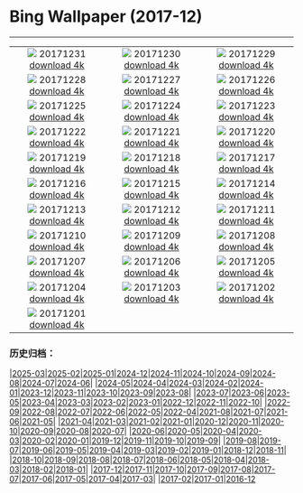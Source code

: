 # Bing Wallpaper (2017-12)
**************
| | | |
| :----: | :----: | :----: |
| ![](https://www.bing.com/az/hprichbg/rb/NordketteNYE_EN-US12870487032_1920x1080.jpg) 20171231 [download 4k](https://www.bing.com/az/hprichbg/rb/NordketteNYE_EN-US12870487032_UHD.jpg) | ![](https://www.bing.com/az/hprichbg/rb/UKThamesBarrier_EN-US8901255344_1920x1080.jpg) 20171230 [download 4k](https://www.bing.com/az/hprichbg/rb/UKThamesBarrier_EN-US8901255344_UHD.jpg) | ![](https://www.bing.com/az/hprichbg/rb/PineZion_EN-US12909890750_1920x1080.jpg) 20171229 [download 4k](https://www.bing.com/az/hprichbg/rb/PineZion_EN-US12909890750_UHD.jpg) |
| ![](https://www.bing.com/az/hprichbg/rb/HawaiiGST_EN-US13793614204_1920x1080.jpg) 20171228 [download 4k](https://www.bing.com/az/hprichbg/rb/HawaiiGST_EN-US13793614204_UHD.jpg) | ![](https://www.bing.com/az/hprichbg/rb/CPNYSnow_EN-US14243356452_1920x1080.jpg) 20171227 [download 4k](https://www.bing.com/az/hprichbg/rb/CPNYSnow_EN-US14243356452_UHD.jpg) | ![](https://www.bing.com/az/hprichbg/rb/GlisGlis_EN-US11460364843_1920x1080.jpg) 20171226 [download 4k](https://www.bing.com/az/hprichbg/rb/GlisGlis_EN-US11460364843_UHD.jpg) |
| ![](https://www.bing.com/az/hprichbg/rb/LaplandAurora_EN-US12070884927_1920x1080.jpg) 20171225 [download 4k](https://www.bing.com/az/hprichbg/rb/LaplandAurora_EN-US12070884927_UHD.jpg) | ![](https://www.bing.com/az/hprichbg/rb/NorthPole_EN-US14115177583_1920x1080.jpg) 20171224 [download 4k](https://www.bing.com/az/hprichbg/rb/NorthPole_EN-US14115177583_UHD.jpg) | ![](https://www.bing.com/az/hprichbg/rb/SFSantaCon_EN-US11072721713_1920x1080.jpg) 20171223 [download 4k](https://www.bing.com/az/hprichbg/rb/SFSantaCon_EN-US11072721713_UHD.jpg) |
| ![](https://www.bing.com/az/hprichbg/rb/RosehipRobin_EN-US10765383343_1920x1080.jpg) 20171222 [download 4k](https://www.bing.com/az/hprichbg/rb/RosehipRobin_EN-US10765383343_UHD.jpg) | ![](https://www.bing.com/az/hprichbg/rb/SolsticeSquirrel_EN-US6551849968_1920x1080.jpg) 20171221 [download 4k](https://www.bing.com/az/hprichbg/rb/SolsticeSquirrel_EN-US6551849968_UHD.jpg) | ![](https://www.bing.com/az/hprichbg/rb/BarHarborCave_EN-US8598700153_1920x1080.jpg) 20171220 [download 4k](https://www.bing.com/az/hprichbg/rb/BarHarborCave_EN-US8598700153_UHD.jpg) |
| ![](https://www.bing.com/az/hprichbg/rb/ReindeerLichen_EN-US9289253828_1920x1080.jpg) 20171219 [download 4k](https://www.bing.com/az/hprichbg/rb/ReindeerLichen_EN-US9289253828_UHD.jpg) | ![](https://www.bing.com/az/hprichbg/rb/Snowflake_EN-US8186875426_1920x1080.jpg) 20171218 [download 4k](https://www.bing.com/az/hprichbg/rb/Snowflake_EN-US8186875426_UHD.jpg) | ![](https://www.bing.com/az/hprichbg/rb/MGRBerlin_EN-US6734108494_1920x1080.jpg) 20171217 [download 4k](https://www.bing.com/az/hprichbg/rb/MGRBerlin_EN-US6734108494_UHD.jpg) |
| ![](https://www.bing.com/az/hprichbg/rb/TamarackCones_EN-US12178466392_1920x1080.jpg) 20171216 [download 4k](https://www.bing.com/az/hprichbg/rb/TamarackCones_EN-US12178466392_UHD.jpg) | ![](https://www.bing.com/az/hprichbg/rb/SeychellesCCSS_EN-US10430664838_1920x1080.jpg) 20171215 [download 4k](https://www.bing.com/az/hprichbg/rb/SeychellesCCSS_EN-US10430664838_UHD.jpg) | ![](https://www.bing.com/az/hprichbg/rb/MonkeySoak_EN-US9655680148_1920x1080.jpg) 20171214 [download 4k](https://www.bing.com/az/hprichbg/rb/MonkeySoak_EN-US9655680148_UHD.jpg) |
| ![](https://www.bing.com/az/hprichbg/rb/Freudenberg_EN-US11714819408_1920x1080.jpg) 20171213 [download 4k](https://www.bing.com/az/hprichbg/rb/Freudenberg_EN-US11714819408_UHD.jpg) | ![](https://www.bing.com/az/hprichbg/rb/Gnomes_EN-US13899110865_1920x1080.jpg) 20171212 [download 4k](https://www.bing.com/az/hprichbg/rb/Gnomes_EN-US13899110865_UHD.jpg) | ![](https://www.bing.com/az/hprichbg/rb/Jangothang_EN-US12673032792_1920x1080.jpg) 20171211 [download 4k](https://www.bing.com/az/hprichbg/rb/Jangothang_EN-US12673032792_UHD.jpg) |
| ![](https://www.bing.com/az/hprichbg/rb/SiberianJay_EN-US7327037586_1920x1080.jpg) 20171210 [download 4k](https://www.bing.com/az/hprichbg/rb/SiberianJay_EN-US7327037586_UHD.jpg) | ![](https://www.bing.com/az/hprichbg/rb/FlightFest_EN-US9045713592_1920x1080.jpg) 20171209 [download 4k](https://www.bing.com/az/hprichbg/rb/FlightFest_EN-US9045713592_UHD.jpg) | ![](https://www.bing.com/az/hprichbg/rb/SibeliusMonument_EN-US8903164725_1920x1080.jpg) 20171208 [download 4k](https://www.bing.com/az/hprichbg/rb/SibeliusMonument_EN-US8903164725_UHD.jpg) |
| ![](https://www.bing.com/az/hprichbg/rb/USSHalsey_EN-US8094323962_1920x1080.jpg) 20171207 [download 4k](https://www.bing.com/az/hprichbg/rb/USSHalsey_EN-US8094323962_UHD.jpg) | ![](https://www.bing.com/az/hprichbg/rb/MatusevichGlacier_EN-US13620113504_1920x1080.jpg) 20171206 [download 4k](https://www.bing.com/az/hprichbg/rb/MatusevichGlacier_EN-US13620113504_UHD.jpg) | ![](https://www.bing.com/az/hprichbg/rb/HuangshanClouds_EN-US9460330019_1920x1080.jpg) 20171205 [download 4k](https://www.bing.com/az/hprichbg/rb/HuangshanClouds_EN-US9460330019_UHD.jpg) |
| ![](https://www.bing.com/az/hprichbg/rb/Motherboard_EN-US12641512843_1920x1080.jpg) 20171204 [download 4k](https://www.bing.com/az/hprichbg/rb/Motherboard_EN-US12641512843_UHD.jpg) | ![](https://www.bing.com/az/hprichbg/rb/PrudhoeOx_EN-US8573296927_1920x1080.jpg) 20171203 [download 4k](https://www.bing.com/az/hprichbg/rb/PrudhoeOx_EN-US8573296927_UHD.jpg) | ![](https://www.bing.com/az/hprichbg/rb/PotashPonds_EN-US13213047688_1920x1080.jpg) 20171202 [download 4k](https://www.bing.com/az/hprichbg/rb/PotashPonds_EN-US13213047688_UHD.jpg) |
| ![](https://www.bing.com/az/hprichbg/rb/SpiralSpain_EN-US12059815472_1920x1080.jpg) 20171201 [download 4k](https://www.bing.com/az/hprichbg/rb/SpiralSpain_EN-US12059815472_UHD.jpg) |  |  |

### 历史归档：

|[2025-03](bing/2025-03/2025-03.md)|[2025-02](bing/2025-02/2025-02.md)|[2025-01](bing/2025-01/2025-01.md)|[2024-12](bing/2024-12/2024-12.md)|[2024-11](bing/2024-11/2024-11.md)|[2024-10](bing/2024-10/2024-10.md)|[2024-09](bing/2024-09/2024-09.md)|[2024-08](bing/2024-08/2024-08.md)|[2024-07](bing/2024-07/2024-07.md)|[2024-06](bing/2024-06/2024-06.md)|
|[2024-05](bing/2024-05/2024-05.md)|[2024-04](bing/2024-04/2024-04.md)|[2024-03](bing/2024-03/2024-03.md)|[2024-02](bing/2024-02/2024-02.md)|[2024-01](bing/2024-01/2024-01.md)|[2023-12](bing/2023-12/2023-12.md)|[2023-11](bing/2023-11/2023-11.md)|[2023-10](bing/2023-10/2023-10.md)|[2023-09](bing/2023-09/2023-09.md)|[2023-08](bing/2023-08/2023-08.md)|
|[2023-07](bing/2023-07/2023-07.md)|[2023-06](bing/2023-06/2023-06.md)|[2023-05](bing/2023-05/2023-05.md)|[2023-04](bing/2023-04/2023-04.md)|[2023-03](bing/2023-03/2023-03.md)|[2023-02](bing/2023-02/2023-02.md)|[2023-01](bing/2023-01/2023-01.md)|[2022-12](bing/2022-12/2022-12.md)|[2022-11](bing/2022-11/2022-11.md)|[2022-10](bing/2022-10/2022-10.md)|
|[2022-09](bing/2022-09/2022-09.md)|[2022-08](bing/2022-08/2022-08.md)|[2022-07](bing/2022-07/2022-07.md)|[2022-06](bing/2022-06/2022-06.md)|[2022-05](bing/2022-05/2022-05.md)|[2022-04](bing/2022-04/2022-04.md)|[2021-08](bing/2021-08/2021-08.md)|[2021-07](bing/2021-07/2021-07.md)|[2021-06](bing/2021-06/2021-06.md)|[2021-05](bing/2021-05/2021-05.md)|
|[2021-04](bing/2021-04/2021-04.md)|[2021-03](bing/2021-03/2021-03.md)|[2021-02](bing/2021-02/2021-02.md)|[2021-01](bing/2021-01/2021-01.md)|[2020-12](bing/2020-12/2020-12.md)|[2020-11](bing/2020-11/2020-11.md)|[2020-10](bing/2020-10/2020-10.md)|[2020-09](bing/2020-09/2020-09.md)|[2020-08](bing/2020-08/2020-08.md)|[2020-07](bing/2020-07/2020-07.md)|
|[2020-06](bing/2020-06/2020-06.md)|[2020-05](bing/2020-05/2020-05.md)|[2020-04](bing/2020-04/2020-04.md)|[2020-03](bing/2020-03/2020-03.md)|[2020-02](bing/2020-02/2020-02.md)|[2020-01](bing/2020-01/2020-01.md)|[2019-12](bing/2019-12/2019-12.md)|[2019-11](bing/2019-11/2019-11.md)|[2019-10](bing/2019-10/2019-10.md)|[2019-09](bing/2019-09/2019-09.md)|
|[2019-08](bing/2019-08/2019-08.md)|[2019-07](bing/2019-07/2019-07.md)|[2019-06](bing/2019-06/2019-06.md)|[2019-05](bing/2019-05/2019-05.md)|[2019-04](bing/2019-04/2019-04.md)|[2019-03](bing/2019-03/2019-03.md)|[2019-02](bing/2019-02/2019-02.md)|[2019-01](bing/2019-01/2019-01.md)|[2018-12](bing/2018-12/2018-12.md)|[2018-11](bing/2018-11/2018-11.md)|
|[2018-10](bing/2018-10/2018-10.md)|[2018-09](bing/2018-09/2018-09.md)|[2018-08](bing/2018-08/2018-08.md)|[2018-07](bing/2018-07/2018-07.md)|[2018-06](bing/2018-06/2018-06.md)|[2018-05](bing/2018-05/2018-05.md)|[2018-04](bing/2018-04/2018-04.md)|[2018-03](bing/2018-03/2018-03.md)|[2018-02](bing/2018-02/2018-02.md)|[2018-01](bing/2018-01/2018-01.md)|
|[2017-12](bing/2017-12/2017-12.md)|[2017-11](bing/2017-11/2017-11.md)|[2017-10](bing/2017-10/2017-10.md)|[2017-09](bing/2017-09/2017-09.md)|[2017-08](bing/2017-08/2017-08.md)|[2017-07](bing/2017-07/2017-07.md)|[2017-06](bing/2017-06/2017-06.md)|[2017-05](bing/2017-05/2017-05.md)|[2017-04](bing/2017-04/2017-04.md)|[2017-03](bing/2017-03/2017-03.md)|
|[2017-02](bing/2017-02/2017-02.md)|[2017-01](bing/2017-01/2017-01.md)|[2016-12](bing/2016-12/2016-12.md)